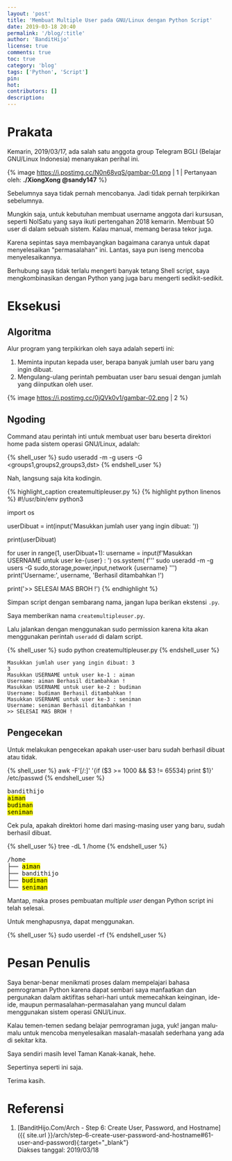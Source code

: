 ```yaml
---
layout: 'post'
title: 'Membuat Multiple User pada GNU/Linux dengan Python Script'
date: 2019-03-18 20:40
permalink: '/blog/:title'
author: 'BanditHijo'
license: true
comments: true
toc: true
category: 'blog'
tags: ['Python', 'Script']
pin:
hot:
contributors: []
description:
---
```


<!-- BANNER OF THE POST -->
<!-- <img class="post&#45;body&#45;img" src="{{ site.lazyload.logo_blank_banner }}" data&#45;echo="#" alt="banner"> -->

# Prakata

Kemarin, 2019/03/17, ada salah satu anggota group Telegram BGLI (Belajar GNU/Linux Indonesia) menanyakan perihal ini.

{% image https://i.postimg.cc/N0n68vqS/gambar-01.png | 1 | Pertanyaan oleh: <b>./XiongXong @sandy147</b> %}

Sebelumnya saya tidak pernah mencobanya. Jadi tidak pernah terpikirkan sebelumnya.

Mungkin saja, untuk kebutuhan membuat username anggota dari kursusan, seperti NolSatu yang saya ikuti pertengahan 2018 kemarin. Membuat 50 user di dalam sebuah sistem. Kalau manual, memang berasa tekor juga.

Karena sepintas saya membayangkan bagaimana caranya untuk dapat menyelesaikan "permasalahan" ini. Lantas, saya pun iseng mencoba menyelesaikannya.

Berhubung saya tidak terlalu mengerti banyak tetang Shell script, saya mengkombinasikan dengan Python yang juga baru mengerti sedikit-sedikit.

# Eksekusi

## Algoritma

Alur program yang terpikirkan oleh saya adalah seperti ini:

1. Meminta inputan kepada user, berapa banyak jumlah user baru yang ingin dibuat.
2. Mengulang-ulang perintah pembuatan user baru sesuai dengan jumlah yang diinputkan oleh user.


{% image https://i.postimg.cc/0jQVk0v1/gambar-02.png | 2 %}

## Ngoding

Command atau perintah inti untuk membuat user baru beserta direktori home pada sistem operasi GNU/Linux, adalah:

{% shell_user %}
sudo useradd -m -g users -G <groups1,groups2,groups3,dst> <username>
{% endshell_user %}

Nah, langsung saja kita kodingin.

{% highlight_caption createmultipleuser.py %}
{% highlight python linenos %}
#!/usr/bin/env python3

import os

userDibuat = int(input('Masukkan jumlah user yang ingin dibuat: '))

print(userDibuat)

for user in range(1, userDibuat+1):
    username = input(f'Masukkan USERNAME untuk user ke-{user} : ')
    os.system(
        f'''
        sudo useradd -m -g users -G sudo,storage,power,input,network {username}
        ''')
    print('Username:', username, 'Berhasil ditambahkan !')

print('>> SELESAI MAS BROH !')
{% endhighlight %}

Simpan script dengan sembarang nama, jangan lupa berikan ekstensi `.py`.

Saya memberikan nama `createmultipleuser.py`.

Lalu jalankan dengan menggunakan sudo permission karena kita akan menggunakan perintah `useradd` di dalam script.

{% shell_user %}
sudo python createmultipleuser.py
{% endshell_user %}

```
Masukkan jumlah user yang ingin dibuat: 3
3
Masukkan USERNAME untuk user ke-1 : aiman
Username: aiman Berhasil ditambahkan !
Masukkan USERNAME untuk user ke-2 : budiman
Username: budiman Berhasil ditambahkan !
Masukkan USERNAME untuk user ke-3 : seniman
Username: seniman Berhasil ditambahkan !
>> SELESAI MAS BROH !
```

## Pengecekan

Untuk melakukan pengecekan apakah user-user baru sudah berhasil dibuat atau tidak.

{% shell_user %}
awk -F'[/:]' '{if ($3 >= 1000 && $3 != 65534) print $1}' /etc/passwd
{% endshell_user %}

<pre>
bandithijo
<mark>aiman
budiman
seniman</mark>
</pre>

Cek pula, apakah direktori home dari masing-masing user yang baru, sudah berhasil dibuat.

{% shell_user %}
tree -dL 1 /home
{% endshell_user %}

<pre>
/home
├── <mark>aiman</mark>
├── bandithijo
├── <mark>budiman</mark>
└── <mark>seniman</mark>
</pre>

Mantap, maka proses pembuatan *multiple user* dengan Python script ini telah selesai.

Untuk menghapusnya, dapat menggunakan.

{% shell_user %}
sudo userdel -rf <username>
{% endshell_user %}

# Pesan Penulis

Saya benar-benar menikmati proses dalam mempelajari bahasa pemrograman Python karena dapat sembari saya manfaatkan dan pergunakan dalam aktifitas sehari-hari untuk memecahkan keinginan, ide-ide, maupun permasalahan-permasalahan yang muncul dalam menggunakan sistem operasi GNU/Linux.

Kalau temen-temen sedang belajar pemrograman juga, yuk! jangan malu-malu untuk mencoba menyelesaikan masalah-masalah sederhana yang ada di sekitar kita.

Saya sendiri masih level Taman Kanak-kanak, hehe.

Sepertinya seperti ini saja.

Terima kasih.

# Referensi

1. [BanditHijo.Com/Arch - Step 6: Create User, Password, and Hostname]({{ site.url }}/arch/step-6-create-user-password-and-hostname#61-user-and-password){:target="_blank"}
<br>Diakses tanggal: 2019/03/18
